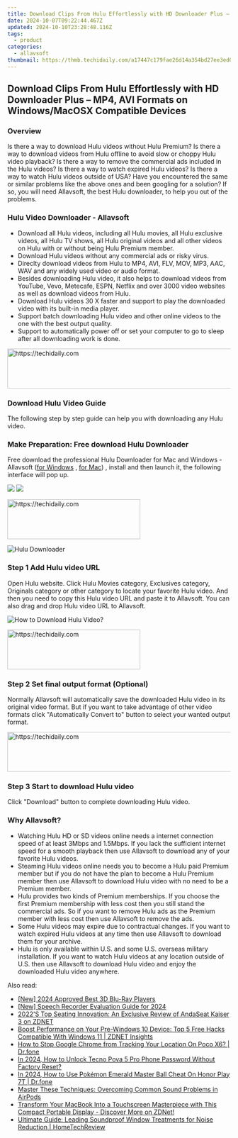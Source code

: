 ```yaml
---
title: Download Clips From Hulu Effortlessly with HD Downloader Plus – MP4, AVI Formats on Windows/MacOSX Compatible Devices
date: 2024-10-07T09:22:44.467Z
updated: 2024-10-10T23:28:48.116Z
tags:
  - product
categories:
  - allavsoft
thumbnail: https://thmb.techidaily.com/a17447c179fae26d14a354bd27ee3ed0db51405b2a49b0c58b6a37168dddbfaf.jpg
---
```


## Download Clips From Hulu Effortlessly with HD Downloader Plus – MP4, AVI Formats on Windows/MacOSX Compatible Devices

### Overview

Is there a way to download Hulu videos without Hulu Premium? Is there a way to download videos from Hulu offline to avoid slow or choppy Hulu video playback? Is there a way to remove the commercial ads included in the Hulu videos? Is there a way to watch expired Hulu videos? Is there a way to watch Hulu videos outside of USA? Have you encountered the same or similar problems like the above ones and been googling for a solution? If so, you will need Allavsoft, the best Hulu downloader, to help you out of the problems.

### Hulu Video Downloader - Allavsoft

* Download all Hulu videos, including all Hulu movies, all Hulu exclusive videos, all Hulu TV shows, all Hulu original videos and all other videos on Hulu with or without being Hulu Premium member.
* Download Hulu videos without any commercial ads or risky virus.
* Direclty download videos from Hulu to MP4, AVI, FLV, MOV, MP3, AAC, WAV and any widely used video or audio format.
* Besides downloading Hulu video, it also helps to download videos from YouTube, Vevo, Metecafe, ESPN, Netflix and over 3000 video websites as well as download videos from Hulu.
* Download Hulu videos 30 X faster and support to play the downloaded video with its built-in media player.
* Support batch downloading Hulu video and other online videos to the one with the best output quality.
* Support to automatically power off or set your computer to go to sleep after all downloading work is done.

<!-- affiliate ads begin -->
<a href="https://ephamedtechinc.pxf.io/c/5597632/2136626/26400" target="_top" id="2136626">
  <img src="//a.impactradius-go.com/display-ad/26400-2136626" border="0" alt="https://techidaily.com" width="728" height="90"/>
</a>
<img height="0" width="0" src="https://ephamedtechinc.pxf.io/i/5597632/2136626/26400" style="position:absolute;visibility:hidden;" border="0" />
<!-- affiliate ads end -->

### Download Hulu Video Guide

The following step by step guide can help you with downloading any Hulu video.

### Make Preparation: Free download Hulu Downloader

Free download the professional Hulu Downloader for Mac and Windows - Allavsoft ([for Windows](https://tools.techidaily.com/allavsoft/products/) , [for Mac](https://tools.techidaily.com/allavsoft/products/)) , install and then launch it, the following interface will pop up.

[![](https://www.allavsoft.com/how-to/../images/how-to/free-download-win.jpg)](https://tools.techidaily.com/allavsoft/products/) [![](https://www.allavsoft.com/how-to/../images/how-to/free-download-mac.jpg)](https://tools.techidaily.com/allavsoft/products/)

<!-- affiliate ads begin -->
<a href="https://aligracehair.sjv.io/c/5597632/2080312/19272" target="_top" id="2080312">
  <img src="//a.impactradius-go.com/display-ad/19272-2080312" border="0" alt="https://techidaily.com" width="300" height="90"/>
</a>
<img height="0" width="0" src="https://aligracehair.sjv.io/i/5597632/2080312/19272" style="position:absolute;visibility:hidden;" border="0" />
<!-- affiliate ads end -->

![Hulu Downloader](https://www.allavsoft.com/how-to/../images/allavsoft/screen-shot-600.jpg)

### Step 1 Add Hulu video URL

Open Hulu website. Click Hulu Movies category, Exclusives category, Originals category or other category to locate your favorite Hulu video. And then you need to copy this Hulu video URL and paste it to Allavsoft. You can also drag and drop Hulu video URL to Allavsoft.

![How to Download Hulu Video?](https://www.allavsoft.com/how-to/../images/how-to/download-rtmp-video/download-rtmp-video.jpg)

<!-- affiliate ads begin -->
<a href="https://aligracehair.sjv.io/c/5597632/2047346/19272" target="_top" id="2047346">
  <img src="//a.impactradius-go.com/display-ad/19272-2047346" border="0" alt="https://techidaily.com" width="300" height="90"/>
</a>
<img height="0" width="0" src="https://aligracehair.sjv.io/i/5597632/2047346/19272" style="position:absolute;visibility:hidden;" border="0" />
<!-- affiliate ads end -->

### Step 2 Set final output format (Optional)

Normally Allavsoft will automatically save the downloaded Hulu video in its original video format. But if you want to take advantage of other video formats click "Automatically Convert to" button to select your wanted output format.

<!-- affiliate ads begin -->
<a href="https://appsumo.8odi.net/c/5597632/2082539/7443" target="_top" id="2082539">
  <img src="//a.impactradius-go.com/display-ad/7443-2082539" border="0" alt="https://techidaily.com" width="728" height="90"/>
</a>
<img height="0" width="0" src="https://appsumo.8odi.net/i/5597632/2082539/7443" style="position:absolute;visibility:hidden;" border="0" />
<!-- affiliate ads end -->

### Step 3 Start to download Hulu video

Click "Download" button to complete downloading Hulu video.

### Why Allavsoft?

* Watching Hulu HD or SD videos online needs a internet connection speed of at least 3Mbps and 1.5Mbps. If you lack the sufficient internet speed for a smooth playback then use Allavsoft to download any of your favorite Hulu videos.
* Steaming Hulu videos online needs you to become a Hulu paid Premium member but if you do not have the plan to become a Hulu Premium member then use Allavsoft to download Hulu video with no need to be a Premium member.
* Hulu provides two kinds of Premium memberships. If you choose the first Premium membership with less cost then you still stand the commercial ads. So if you want to remove Hulu ads as the Premium member with less cost then use Allavsoft to remove the ads.
* Some Hulu videos may expire due to contractual changes. If you want to watch expired Hulu videos at any time then use Allavsoft to download them for your archive.
* Hulu is only available within U.S. and some U.S. overseas military installation. If you want to watch Hulu videos at any location outside of U.S. then use Allavsoft to download Hulu video and enjoy the downloaded Hulu video anywhere.

<ins class="adsbygoogle"
     style="display:block"
     data-ad-format="autorelaxed"
     data-ad-client="ca-pub-7571918770474297"
     data-ad-slot="1223367746"></ins>

<ins class="adsbygoogle"
     style="display:block"
     data-ad-client="ca-pub-7571918770474297"
     data-ad-slot="8358498916"
     data-ad-format="auto"
     data-full-width-responsive="true"></ins>

<span class="atpl-alsoreadstyle">Also read:</span>
<div><ul>
<li><a href="https://fox-blue.techidaily.com/new-2024-approved-best-3d-blu-ray-players/"><u>[New] 2024 Approved Best 3D Blu-Ray Players</u></a></li>
<li><a href="https://video-capture.techidaily.com/new-speech-recorder-evaluation-guide-for-2024/"><u>[New] Speech Recorder Evaluation Guide for 2024</u></a></li>
<li><a href="https://win-web.techidaily.com/2022s-top-seating-innovation-an-exclusive-review-of-andaseat-kaiser-3-on-zdnet/"><u>2022'S Top Seating Innovation: An Exclusive Review of AndaSeat Kaiser 3 on ZDNET</u></a></li>
<li><a href="https://win-web.techidaily.com/boost-performance-on-your-pre-windows-10-device-top-5-free-hacks-compatible-with-windows-11-zdnet-insights/"><u>Boost Performance on Your Pre-Windows 10 Device: Top 5 Free Hacks Compatible With Windows 11 | ZDNET Insights</u></a></li>
<li><a href="https://change-location.techidaily.com/how-to-stop-google-chrome-from-tracking-your-location-on-poco-x6-drfone-by-drfone-virtual-android/"><u>How to Stop Google Chrome from Tracking Your Location On Poco X6? | Dr.fone</u></a></li>
<li><a href="https://unlock-android.techidaily.com/in-2024-how-to-unlock-tecno-pova-5-pro-phone-password-without-factory-reset-by-drfone-android/"><u>In 2024, How to Unlock Tecno Pova 5 Pro Phone Password Without Factory Reset?</u></a></li>
<li><a href="https://pokemon-go-android.techidaily.com/in-2024-how-to-use-pokemon-emerald-master-ball-cheat-on-honor-play-7t-drfone-by-drfone-virtual-android/"><u>In 2024, How to Use Pokémon Emerald Master Ball Cheat On Honor Play 7T | Dr.fone</u></a></li>
<li><a href="https://fox-that.techidaily.com/master-these-techniques-overcoming-common-sound-problems-in-airpods/"><u>Master These Techniques: Overcoming Common Sound Problems in AirPods</u></a></li>
<li><a href="https://win-web.techidaily.com/transform-your-macbook-into-a-touchscreen-masterpiece-with-this-compact-portable-display-discover-more-on-zdnet/"><u>Transform Your MacBook Into a Touchscreen Masterpiece with This Compact Portable Display - Discover More on ZDNet!</u></a></li>
<li><a href="https://win-web.techidaily.com/ultimate-guide-leading-soundproof-window-treatments-for-noise-reduction-hometechreview/"><u>Ultimate Guide: Leading Soundproof Window Treatments for Noise Reduction | HomeTechReview</u></a></li>
</ul></div>

